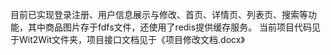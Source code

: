 目前已实现登录注册、用户信息展示与修改、首页、详情页、列表页、搜索等功能，其中商品图片存于fdfs文件，还使用了redis提供缓存服务。
当前项目代码见于Wit2Wit文件夹，项目接口文档见于《项目修改文档.docx》
